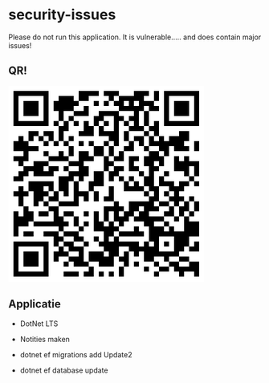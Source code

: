 # security-issues

Please do not run this application. It is vulnerable..... and does contain major issues!

## QR!

![](download.png)

## Applicatie
- DotNet LTS
- Notities maken

- dotnet ef migrations add Update2
- dotnet ef database update
